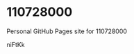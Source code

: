# 110728000
Personal GitHub Pages site for 110728000











































niFtKk
